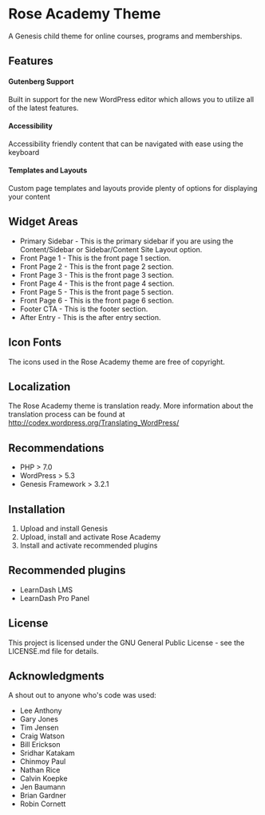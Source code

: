 # Rose Academy Theme

A Genesis child theme for online courses, programs and memberships.

## Features

#### Gutenberg Support
Built in support for the new WordPress editor which allows you to utilize all of the latest features.

#### Accessibility
Accessibility friendly content that can be navigated with ease using the keyboard

#### Templates and Layouts
Custom page templates and layouts provide plenty of options for displaying your content

## Widget Areas
* Primary Sidebar - This is the primary sidebar if you are using the Content/Sidebar or Sidebar/Content Site Layout option.
* Front Page 1 - This is the front page 1 section.
* Front Page 2 - This is the front page 2 section.
* Front Page 3 - This is the front page 3 section.
* Front Page 4 - This is the front page 4 section.
* Front Page 5 - This is the front page 5 section.
* Front Page 6 - This is the front page 6 section.
* Footer CTA - This is the footer section.
* After Entry - This is the after entry section.

## Icon Fonts
The icons used in the Rose Academy theme are free of copyright.

## Localization
The Rose Academy theme is translation ready.  More information about the translation process can be found at http://codex.wordpress.org/Translating_WordPress/

## Recommendations
* PHP > 7.0
* WordPress > 5.3
* Genesis Framework > 3.2.1

## Installation
1. Upload and install Genesis
2. Upload, install and activate Rose Academy
3. Install and activate recommended plugins

## Recommended plugins
* LearnDash LMS
* LearnDash Pro Panel

## License
This project is licensed under the GNU General Public License - see the LICENSE.md file for details.


## Acknowledgments
A shout out to anyone who's code was used:

- Lee Anthony
- Gary Jones
- Tim Jensen
- Craig Watson
- Bill Erickson
- Sridhar Katakam
- Chinmoy Paul
- Nathan Rice
- Calvin Koepke
- Jen Baumann
- Brian Gardner
- Robin Cornett

